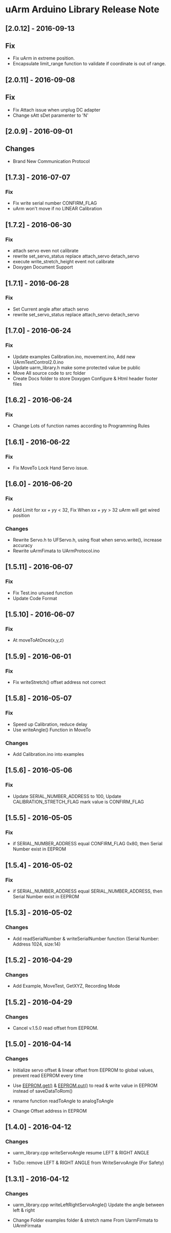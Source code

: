 # uArm Arduino Library Release Note

## [2.0.12] - 2016-09-13

## Fix
- Fix uArm in extreme position.
- Encapsulate limit_range function to validate if coordinate is out of range.

## [2.0.11] - 2016-09-08

## Fix
- Fix Attach issue when unplug DC adapter
- Change sAtt sDet paramenter to 'N'

## [2.0.9] - 2016-09-01

## Changes
- Brand New Communication Protocol

## [1.7.3] - 2016-07-07

### Fix
- Fix write serial number CONFIRM_FLAG
- uArm won't move if no LINEAR Calibration

## [1.7.2] - 2016-06-30

### Fix
- attach servo even not calibrate
- rewrite set_servo_status replace attach_servo detach_servo
- execute write_stretch_height event not calibrate
- Doxygen Document Support

## [1.7.1] - 2016-06-28

### Fix
- Set Current angle after attach servo
- rewrite set_servo_status replace attach_servo detach_servo

## [1.7.0] - 2016-06-24

### Fix
- Update examples Calibration.ino, movement.ino, Add new UArmTextControl2.0.ino
- Update uarm_library.h make some protected value be public
- Move All source code to src folder
- Create Docs folder to store Doxygen Configure & Html header footer files

## [1.6.2] - 2016-06-24

### Fix
- Change Lots of function names according to Programming Rules

## [1.6.1] - 2016-06-22

### Fix
- Fix MoveTo Lock Hand Servo issue.


## [1.6.0] - 2016-06-20

### Fix
- Add Limit for x*x + y*y < 32, Fix When x*x + y*y > 32 uArm will get wired position

### Changes

- Rewrite Servo.h to UFServo.h, using float when servo.write(), increase accuracy
- Rewrite uArmFimata to UArmProtocol.ino   


## [1.5.11] - 2016-06-07

### Fix
- Fix Test.ino unused function
- Update Code Format

## [1.5.10] - 2016-06-07

### Fix
- At moveToAtOnce(x,y,z)

## [1.5.9] - 2016-06-01

### Fix
- Fix writeStretch() offset address not correct

## [1.5.8] - 2016-05-07

### Fix
- Speed up Calibration, reduce delay
- Use writeAngle() Function in MoveTo

### Changes

- Add Calibration.ino into examples


## [1.5.6] - 2016-05-06

### Fix

- Update SERIAL_NUMBER_ADDRESS to 100, Update CALIBRATION_STRETCH_FLAG mark value is CONFIRM_FLAG

## [1.5.5] - 2016-05-05

### Fix

- if SERIAL_NUMBER_ADDRESS equal CONFIRM_FLAG 0x80, then Serial Number exist in EEPROM

## [1.5.4] - 2016-05-02

### Fix

- if SERIAL_NUMBER_ADDRESS equal SERIAL_NUMBER_ADDRESS, then Serial Number exist in EEPROM

## [1.5.3] - 2016-05-02

### Changes

- Add readSerialNumber & writeSerialNumber function (Serial Number: Address 1024, size:14)


## [1.5.2] - 2016-04-29

### Changes

- Add Example, MoveTest, GetXYZ, Recording Mode


## [1.5.2] - 2016-04-29

### Changes

- Cancel v.1.5.0 read offset from EEPROM.


## [1.5.0] - 2016-04-14

### Changes

- Initialize servo offset & linear offset from EEPROM to global values, prevent read EEPROM every time

- Use [EEPROM.get()][a4e46a5d] & [EEPROM.put()][275bf48d] to read & write value in EEPROM instead of saveDataToRom()

  [a4e46a5d]: https://www.arduino.cc/en/Reference/EEPROMGet "EEPROM.get()"
  [275bf48d]: https://www.arduino.cc/en/Reference/EEPROMPut "EEPROM.put()"

- rename function readToAngle to analogToAngle
- Change Offset address in EEPROM

## [1.4.0] - 2016-04-12

### Changes

- uarm_library.cpp writeServoAngle resume LEFT & RIGHT ANGLE

- ToDo: remove LEFT & RIGHT ANGLE from WriteServoAngle (For Safety)


## [1.3.1] - 2016-04-12

### Changes

- uarm_library.cpp writeLeftRightServoAngle() Update the angle between left & right  

- Change Folder examples folder & stretch name From UarmFirmata to UArmFirmata  
